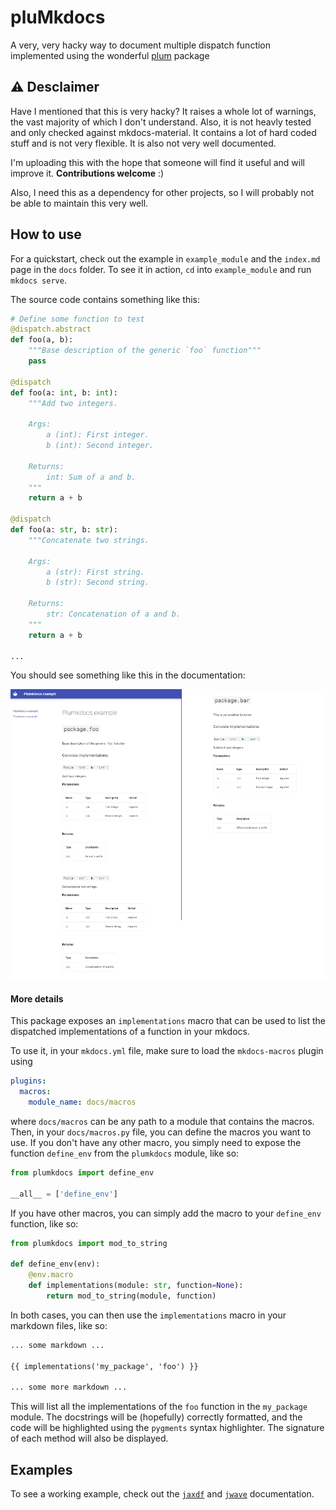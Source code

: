 # pluMkdocs

A very, very hacky way to document multiple dispatch function implemented using the wonderful [plum](https://github.com/beartype/plum) package

## ⚠️ Desclaimer

Have I mentioned that this is very hacky? It raises a whole lot of warnings, the vast majority of which I don't understand. Also, it is not heavly tested and only checked against mkdocs-material. It contains a lot of hard coded stuff and is not very flexible. It is also not very well documented.

I'm uploading this with the hope that someone will find it useful and will improve it. **Contributions welcome** :)

Also, I need this as a dependency for other projects, so I will probably not be able to maintain this very well.

## How to use

For a quickstart, check out the example in `example_module` and the `index.md` page in the `docs` folder. To see it in action, `cd` into `example_module` and run `mkdocs serve`. 

The source code contains something like this:

```python
# Define some function to test
@dispatch.abstract
def foo(a, b):
    """Base description of the generic `foo` function"""
    pass

@dispatch
def foo(a: int, b: int):
    """Add two integers.

    Args:
        a (int): First integer.
        b (int): Second integer.
    
    Returns:
        int: Sum of a and b.
    """
    return a + b

@dispatch
def foo(a: str, b: str):
    """Concatenate two strings.

    Args:
        a (str): First string.
        b (str): Second string.
    
    Returns:
        str: Concatenation of a and b.
    """
    return a + b

...

```

You should see something like this in the documentation:

![example](static/example.png)

#### More details

This package exposes an `implementations` macro that can be used to list the dispatched implementations of a function in your mkdocs.

To use it, in your `mkdocs.yml` file, make sure to load the `mkdocs-macros` plugin using

```yaml
plugins:
  macros:
    module_name: docs/macros
```

where `docs/macros` can be any path to a module that contains the macros. Then, in your `docs/macros.py` file, you can define the macros you want to use. If you don't have any other macro, you simply need to expose the function `define_env` from the `plumkdocs` module, like so:

```python
from plumkdocs import define_env

__all__ = ['define_env']
```

If you have other macros, you can simply add the macro to your `define_env` function, like so:

```python
from plumkdocs import mod_to_string

def define_env(env):
    @env.macro
    def implementations(module: str, function=None):
        return mod_to_string(module, function)
```

In both cases, you can then use the `implementations` macro in your markdown files, like so:

```markdown
... some markdown ...

{{ implementations('my_package', 'foo') }}

... some more markdown ...
```

This will list all the implementations of the `foo` function in the `my_package` module. The docstrings will be (hopefully) correctly formatted, and the code will be highlighted using the `pygments` syntax highlighter. The signature of each method will also be displayed.

## Examples

To see a working example, check out the [`jaxdf`](https://ucl-bug.github.io/jaxdf/) and [`jwave`](https://ucl-bug.github.io/jwave/) documentation.

